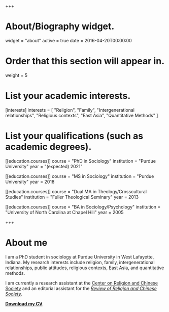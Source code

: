 +++
# About/Biography widget.
widget = "about"
active = true
date = 2016-04-20T00:00:00

# Order that this section will appear in.
weight = 5

# List your academic interests.
[interests]
  interests = [
     "Religion",
     "Family",
     "Intergenerational relationships",
     "Religious contexts",
     "East Asia",
     "Quantitative Methods"
   ]

# List your qualifications (such as academic degrees).
[[education.courses]]
  course = "PhD in Sociology"
  institution = "Purdue University"
  year = "(expected) 2021"

[[education.courses]]
  course = "MS in Sociology"
  institution = "Purdue University"
  year = 2018

[[education.courses]]
  course = "Dual MA in Theology/Crosscultural Studies"
  institution = "Fuller Theological Seminary"
  year = 2013

[[education.courses]]
  course = "BA in Sociology/Psychology"
  institution = "University of North Carolina at Chapel Hill"
  year = 2005

+++
# About me

I am a PhD student in sociology at Purdue University in West Lafayette, Indiana. My research interests include religion, family, intergenerational relationships, public attitudes, religious contexts, East Asia, and quantitative methods.

I am currently a research assistant at the [Center on Religion and Chinese Society](http://purdue.edu/crcs) and an editorial assistant for the [*Review of Religion and Chinese Society*](http://booksandjournals.brillonline.com/content/journals/22143955).

[**Download my CV**](files/BrianLMcPhail-CV.pdf)
